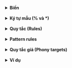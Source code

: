 <details><summary><b>Biến</b></summary>
<p>

Biến trong Makefile giúp giảm lặp lại và dễ dàng quản lý cấu hình.

Biến được chia làm 2 loại:

- **Biến do người dùng tự định nghĩa**: Được định nghĩa bởi người dùng để lưu giá trị cố định hoặc đường dẫn.

```cpp
CC = gcc		# Trình biên dịch
CFlags = -Wall -Wextra	# Các cờ biên dịch
```

- **Biến tự động**: Các biến được Makefile tự động gán giá trị trong các quy tắc:

	+ $@: Tên file mục tiêu (Target)

	+ $<: File nguồn đầu tiên trong danh sách phụ thuộc

	+ $^: Danh sách tất cả các file phụ thuộc (loại bỏ trùng lặp).

	+ $?: Danh sách các phụ thuộc mới hơn target

	+ $*: Tên file không có phần mở rộng trong quy tắc mẫu

```cpp
$(CC) -o $@ $^ 		# $@ là mục tiêu, $^ là các file phụ thuộc
```

<br>

</p>
</details>

<br>

<details><summary><b>Ký tự mẫu (% và *)</b></summary>
<p>

- Ký tự %: Đại diện cho chuỗi bất kỳ trong tên file, được sử dụng trong pattern rules.
- Ký tự *: Đại diện cho chuỗi bất kỳ trong tên file, thường được dùng trong hàm **wildcard** hoặc các biểu thức thay thế.

# Phân biệt %.o, %.c, *.c, *.o trong Makefile

- %.o :	Đại diện cho một file .o cụ thể nhưng không cố định (phần tên file là biến).	

Trong quy tắc %.o: %.c, foo.c sẽ tạo ra foo.o.

- %.c :	Đại diện cho một file .c cụ thể nhưng không cố định (phần tên file là biến).	

Trong quy tắc %.o: %.c, foo.o sẽ phụ thuộc vào foo.c.

- *.c :	Đại diện cho tất cả các file .c trong thư mục hiện tại.	

Khi sử dụng $(wildcard *.c), sẽ trả về danh sách các file .c trong thư mục hiện tại.

- *.o :	Đại diện cho tất cả các file .o trong thư mục hiện tại.	

Khi sử dụng rm -f *.o, tất cả các file .o trong thư mục hiện tại sẽ bị xóa.


# Liệt kê tất cả các file .c trong thư mục

```cpp
SOURCES = $(wildcard Source/*.c)

all:
	@echo "Danh sách file nguồn: "
	@$(foreach file, $(SOURCES), echo $(file);)
```

<br>

</p>
</details>

<br>

<details><summary><b>Quy tắc (Rules)</b></summary>
<p>

- Quy tắc trong Makefile là tập hợp các hướng dẫn để tạo ra một file mục tiêu (Target) từ các file phụ thuộc (prerequisites) bằng cách thực hiện các commands (lệnh).

```cpp
target: prerequisites
	commands
```

- target: Kết quả mong muốn (ví dụ: file thực thi, file object).
- prerequisites: Các tệp mà target phụ thuộc vào (ví dụ: file nguồn .c, file header .h).
- commands: Lệnh shell để tạo target từ prerequisites. Lệnh phải được thụt đầu dòng bằng tab.

```cpp
main.o: main.c
	gcc -c main.c -o  main.o
```

main.o là target.

main.c là phụ thuộc.

gcc -c main.c -o main.o là lệnh để biên dịch main.c thành main.o.

<br>

</p>
</details>

<br>

<details><summary><b>Pattern rules</b></summary>
<p>

- Quy tắc mẫu cho phép xử lý nhiều tệp hoặc tạo file theo một mẫu chung.

```cpp
    %.o : %.c
        gcc -c $< -o $@
        $(CC) $(CFlags) -c $< -o $@
```

- % : Đại diện cho một phần bất kỳ trong tên file.
- File mục tiêu: %.o → Tất cả các file .o.
- File phụ thuộc: %.c → File .c tương ứng với .o.
- $<: Đại diện cho file phụ thuộc (ở đây là file .c).
- $@: Đại diện cho target (ở đây là file .o).

**Ví dụ**:

```cpp
# Thư mục chứa header và source files
HEADER_DIR = Header
SOURCE_DIR = Source

# Trình biên dịch và các cờ
CC = gcc
CFLAGS = -I$(HEADER_DIR) -Wall -Wextra

$(SOURCE_DIR)/%.o: $(SOURCE_DIR)/%.c
    $(CC) $(CFLAGS) -c -o $@ $<

```

</p>
</details>

<br>

<details><summary><b>Quy tắc giả (Phony targets)</b></summary>
<p>

- Quy tắc giả không tạo ra file thực sự, thường được sử dụng cho các mục tiêu đặc biệt như ``` clean, all, run ```.

```cpp
    clean:  
        rm -f *.o myprogram
    
    run: $(TARGET)
        ./$(TARGET)

    .PHONY: clean run
```

<br>

</p>
</details>

<br>

<details><summary><b>Ví dụ</b></summary>
<p>

💻 Các file object tạo ra sẽ nằm chung thư mục vói file .c
```Makefile
# Tên file thực thi
TARGET = main

# Thư mục chứa header và source files
HEADER_DIR = Header
SOURCE_DIR = Source

# Các tệp nguồn và tệp object tương ứng
SOURCES = $(wildcard $(SOURCE_DIR)/*.c)
OBJECTS = $(SOURCES:.c=.o)

# Trình biên dịch và các cờ
CC = gcc
CFLAGS = -I$(HEADER_DIR) -Wall -Wextra

# Quy tắc đầu tiên là quy tắc mặc định sẽ được thực thi
all: $(TARGET)	# make

# Quy tắc để tạo ra tệp thực thi
$(TARGET): $(OBJECTS)
	$(CC) -o $@ $^

# Quy tắc để biên dịch các tệp .c thành .o
$(SOURCE_DIR)/%.o: $(SOURCE_DIR)/%.c
	$(CC) $(CFLAGS) -c -o $@ $<

# Quy tắc để làm sạch thư mục build
clean:
	rm -f $(SOURCE_DIR)/*.o $(TARGET)

run: $(TARGET)
	./$(TARGET)

# Quy tắc giả (phony target)
.PHONY: all
```

<br>

💻 Các file object tạo ra sẽ nằm ở 1 thư mục riêng
```cpp
# Tên file thực thi
TARGET = main

# Thư mục chứa header và source files
HEADER_DIR = Header
SOURCE_DIR = Source
BINARY_DIR = Bin

# Các tệp nguồn và tệp object tương ứng
SOURCES = $(wildcard $(SOURCE_DIR)/*.c)
OBJECTS = $(SOURCES:$(SOURCE_DIR)/%.c=$(BINARY_DIR)/%.o)

# Trình biên dịch và các cờ
CC = gcc
CFLAGS = -I$(HEADER_DIR) -Wall -Wextra

# Quy tắc đầu tiên là quy tắc mặc định sẽ được thực thi
all: $(BINARY_DIR)/$(TARGET)	# make

# Tạo thư mục bin nếu chưa tồn tại
$(BINARY_DIR):
	mkdir -p $(BINARY_DIR)

# Quy tắc để tạo ra tệp thực thi
$(BINARY_DIR)/$(TARGET): $(OBJECTS)
	$(CC) -o $@ $^

# Quy tắc để biên dịch các tệp .c thành .o
$(BINARY_DIR)/%.o: $(SOURCE_DIR)/%.c 
	$(CC) $(CFLAGS) -c -o $@ $<

# Quy tắc để làm sạch thư mục build
clean:
	rm -f $(BINARY_DIR)/*.o $(BINARY_DIR)/$(TARGET)

run: $(BINARY_DIR)/$(TARGET)
	./$(BINARY_DIR)/$(TARGET)

# Quy tắc giả (phony target)
.PHONY: all
```

<br>

</p>
</details>


